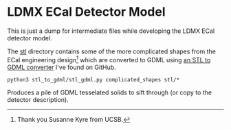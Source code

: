 # LDMX ECal Detector Model
This is just a dump for intermediate files while developing the LDMX ECal
detector model.

The [stl](stl) directory contains some of the more complicated shapes from
the ECal engineering design[^1] which are converted to GDML using [an
STL to GDML converter](https://github.com/tihonav/cad-to-geant4-converter)
I've found on GitHub.

```
python3 stl_to_gdml/stl_gdml.py complicated_shapes stl/*
```

Produces a pile of GDML tesselated solids to sift through
(or copy to the detector description).



[^1]: Thank you Susanne Kyre from UCSB.

